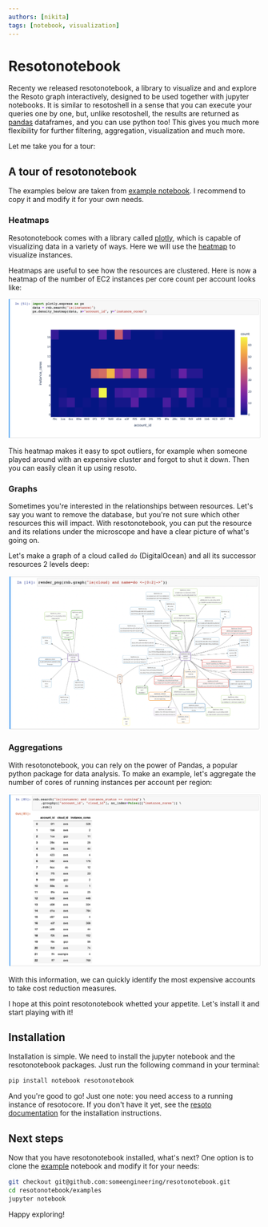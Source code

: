 ```yaml
---
authors: [nikita]
tags: [notebook, visualization]
---
```


# Resotonotebook

Recenty we released resotonotebook, a library to visualize and and explore the Resoto graph interactively, designed to be used together with jupyter notebooks. It is similar to resotoshell in a sense that you can execute your queries one by one, but, unlike resotoshell, the results are returned as [pandas](https://pandas.pydata.org/docs/user_guide/10min.html) dataframes, and you can use python too! This gives you much more flexibility for further filtering, aggregation, visualization and much more.

Let me take you for a tour:

## A tour of resotonotebook

The examples below are taken from [example notebook](https://github.com/someengineering/resotonotebook/blob/main/examples/example.ipynb). I recommend to copy it and modify it for your own needs.

### Heatmaps

Resotonotebook comes with a library called [plotly](https://plotly.com/python/), which is capable of visualizing data in a variety of ways. Here we will use the [heatmap](https://plotly.com/python/2D-Histogram/) to visualize instances.

Heatmaps are useful to see how the resources are clustered. Here is now a heatmap of the number of EC2 instances per core count per account looks like:

![Heatmap](./img/plotly_heatmap.png)

This heatmap makes it easy to spot outliers, for example when someone played around with an expensive cluster and forgot to shut it down. Then you can easily clean it up using resoto.

### Graphs

Sometimes you're interested in the relationships between resources. Let's say you want to remove the database, but you're not sure which other resources this will impact. With resotonotebook, you can put the resource and its relations under the microscope and have a clear picture of what's going on.

Let's make a graph of a cloud called `do` (DigitalOcean) and all its successor resources 2 levels deep:

![Heatmap](./img/render_cloud_do.png)

### Aggregations

With resotonotebook, you can rely on the power of Pandas, a popular python package for data analysis. To make an example, let's aggregate the number of cores of running instances per account per region:

![Aggregation](./img/aggregation-2.png)

With this information, we can quickly identify the most expensive accounts to take cost reduction measures.

I hope at this point resotonotebook whetted your appetite. Let's install it and start playing with it!

## Installation

Installation is simple. We need to install the jupyter notebook and the resotonotebook packages. Just run the following command in your terminal:

```bash
pip install notebook resotonotebook
```

And you're good to go! Just one note: you need access to a running instance of resotocore. If you don't have it yet, see the [resoto documentation](https://resoto.com/docs/getting-started) for the installation instructions.

## Next steps

Now that you have resotonotebook installed, what's next? One option is to clone the [example](https://github.com/someengineering/resotonotebook/blob/main/examples/example.ipynb) notebook and modify it for your needs:

```bash
git checkout git@github.com:someengineering/resotonotebook.git
cd resotonotebook/examples
jupyter notebook
```

Happy exploring!
